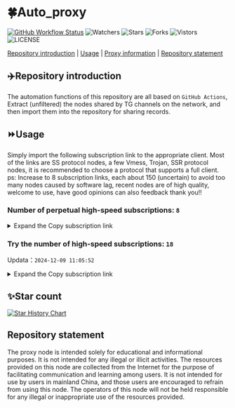 # 🍀Auto_proxy
[![GitHub Workflow Status](https://img.shields.io/github/actions/workflow/status/PangTouY00/Auto_proxy/main.yml?branch=main)](https://github.com/PangTouY00/Auto_proxy/actions/workflows/main.yml?branch=main) 
![Watchers](https://img.shields.io/github/watchers/w1770946466/Auto_proxy) ![Stars](https://img.shields.io/github/stars/PangTouY00/Auto_proxy) ![Forks](https://img.shields.io/github/forks/w1770946466/Auto_proxy) ![Vistors](https://visitor-badge.laobi.icu/badge?page_id=PangTouY00.Auto_proxy) ![LICENSE](https://img.shields.io/badge/license-CC%20BY--SA%204.0-green.svg)

[Repository introduction](https://github.com/PangTouY00/Auto_proxy#Repositoryintroduction) | [Usage](https://github.com/PangTouY00/Auto_proxy#Usage) | [Proxy information](https://github.com/PangTouY00/Auto_proxy#Proxyinformation) | [Repository statement](https://github.com/PangTouY00/Auto_proxy#Repositorystatement)

## ✈️Repository introduction
The automation functions of this repository are all based on `GitHub Actions`,
Extract (unfiltered) the nodes shared by TG channels on the network, and then import them into the repository for sharing records.

## ⏩Usage
Simply import the following subscription link to the appropriate client. Most of the links are SS protocol nodes, a few Vmess, Trojan, SSR protocol nodes, it is recommended to choose a protocol that supports a full client.
ps: Increase to 8 subscription links, each about 150 (uncertain) to avoid too many nodes caused by software lag, recent nodes are of high quality, welcome to use, have good opinions can also feedback thank you!!

### Number of perpetual high-speed subscriptions: `8`

<details>
  <summary>Expand the Copy subscription link</summary>

  
- [Multiprotocol Base64 encoding](https://raw.githubusercontent.com/PangTouY00/Auto_proxy/main/Long_term_subscription1)
`https://raw.githubusercontent.com/PangTouY00/Auto_proxy/main/Long_term_subscription_num`
`Total number of merge nodes: 2204`

- [Multiprotocol Base64 encoding](https://raw.githubusercontent.com/PangTouY00/Auto_proxy/main/Long_term_subscription1)
`https://raw.githubusercontent.com/PangTouY00/Auto_proxy/main/Long_term_subscription1`
`Total number of merge nodes: 276`

- [Multiprotocol Base64 encoding](https://raw.githubusercontent.com/PangTouY00/Auto_proxy/main/Long_term_subscription2)
`https://raw.githubusercontent.com/PangTouY00/Auto_proxy/main/Long_term_subscription2`
`Total number of merge nodes: 276`

- [Multiprotocol Base64 encoding](https://raw.githubusercontent.com/PangTouY00/Auto_proxy/main/Long_term_subscription3)
`https://raw.githubusercontent.com/PangTouY00/Auto_proxy/main/Long_term_subscription3`
`Total number of merge nodes: 276`

- [Multiprotocol Base64 encoding](https://raw.githubusercontent.com/PangTouY00/Auto_proxy/main/Long_term_subscription4)
`https://raw.githubusercontent.com/PangTouY00/Auto_proxy/main/Long_term_subscription4`
`Total number of merge nodes: 276`

- [Multiprotocol Base64 encoding](https://raw.githubusercontent.comPangTouY00/Auto_proxy/main/Long_term_subscription5)
`https://raw.githubusercontent.com/PangTouY00/Auto_proxy/main/Long_term_subscription5`
`Total number of merge nodes: 276`

- [Multiprotocol Base64 encoding](https://raw.githubusercontent.com/PangTouY00/Auto_proxy/main/Long_term_subscription6)
`https://raw.githubusercontent.com/PangTouY00/Auto_proxy/main/Long_term_subscription6`
`Total number of merge nodes: 276`

- [Multiprotocol Base64 encoding](https://raw.githubusercontent.com/PangTouY00/Auto_proxy/main/Long_term_subscription7)
`https://raw.githubusercontent.com/PangTouY00/Auto_proxy/main/Long_term_subscription7`
`Total number of merge nodes: 276`

- [Multiprotocol Base64 encoding](https://raw.githubusercontent.com/PangTouY00/Auto_proxy/main/Long_term_subscription8)
`https://raw.githubusercontent.com/PangTouY00/Auto_proxy/main/Long_term_subscription8`
`Total number of merge nodes: 272`

- [Clash subscription](https://raw.githubusercontent.com/PangTouY00/Auto_proxy/main/Long_term_subscription2.yaml)
`https://raw.githubusercontent.com/PangTouY00/Auto_proxy/main/Long_term_subscription1.yaml`


- [Clash subscription](https://raw.githubusercontent.com/PangTouY00/Auto_proxy/main/Long_term_subscription2.yaml)
`https://raw.githubusercontent.com/PangTouY00/Auto_proxy/main/Long_term_subscription2.yaml`


- [Clash subscription](https://raw.githubusercontent.com/PangTouY00/Auto_proxy/main/Long_term_subscription3.yaml)
`https://raw.githubusercontent.com/PangTouY00/Auto_proxy/main/Long_term_subscription3.yaml`
  
</details>

### Try the number of high-speed subscriptions: `18`
Updata：`2024-12-09 11:05:52`


<details>
  <summary>Expand the Copy subscription link</summary>  























































































































































































































































































































































































































































































































































































































































































































































































































































































































































































































































































































































































































































































































































































































































































































































































































































































































































































































































































































































































































































































































































































































































































































































































































































































































































































































































































































































































































































































































































































































































































































































































































































































































































































































































































































































































































































































































































































































































































































































































































































































































































































































































































































































































































































































































































































































































































































































































































































































































































































































































































































































































































































































































































































































































































































































































































































































































































































































































































































































































































































































































































































































































































































































































































































































































































































































































































































































































































































































































































































































































































































































































































































































































































































































































































































































































































































































































































































































































































































































































































































































































































































































































































































































































































































































































































































































































































































































































































































































































































































































































































































































































































































































































































































































































































































































































































































































































































































































































































































































































































































































































































































































































































































































































































































































































































































































































































































































































































































































































































































































































































































































































































































































































































































































































































































































































































































































































































































































































































































































































































































































































































































































































































































































































































































































































































































































































































































































































































































































































































































































































































































































































































































































































































































































































































































































































































































































































































































































































































































































































































































































































































































































































































































































































































































































































































































































































































































































































































































































































































































































































































































































































































































































































































































































































































































































































































































































































































































































































































































































































































































































































































































































































































































































































































































































































































































































































































































































































































































































































































































































































































































































































































































































































































































































































































































































>Trial subscription：
`https://www.kuaidog006.top/api/v1/client/subscribe?token=1bc8b3082b677081d25bceafc0f63ab2`




>Trial subscription：
`https://xueyejiasu.com/api/v1/client/subscribe?token=ed1146e29f6107e2bbd9a2eac6ba0e40`




>Trial subscription：
`https://vpn.sudatech.store/api/v1/client/subscribe?token=9bd2fec99a8f1f42f25533707c5052ae`




>Trial subscription：
`https://lanmaoyun.icu/api/v1/client/subscribe?token=7e783a54e2f0bb9bf50f6ca3113eb54a`




>Trial subscription：
`https://fs.v2rayse.com/share/20241209/h1aalh620t.txt`




>Trial subscription：
`https://666666222.xyz/api/v1/client/subscribe?token=9ac7a323855a390d84bb979bb793f656`




>Trial subscription：
`https://v2rayshare.githubrowcontent.com/2024/12/20241209.txt`




>Trial subscription：
`https://bailian.site/api/v1/client/subscribe?token=f57753445710c40ce6559df58db37921`




>Trial subscription：
`https://www.kuaidog009.top/api/v1/client/subscribe?token=58c36861470754d1886b1482397e678e`




>Trial subscription：
`https://nodefree.githubrowcontent.com/2024/12/20241208.txt`




>Trial subscription：
`https://www.hj521.top/api/v1/client/subscribe?token=5ae0babc92619ae6f03549e538074d4a`




>Trial subscription：
`https://sulink.pro/api/v1/client/subscribe?token=933944c7288cdab168e5d3d94dfbdc84`




>Trial subscription：
`https://dashuai.us/api/v1/client/subscribe?token=e832cb43a62428d09d40471f6e2c8cba`




>Trial subscription：
`https://vpn.127414.xyz/api/v1/client/subscribe?token=a75e6d60232bed04ef4586d43eeca1d7`




>Trial subscription：
`https://qingyun.zybs.eu.org/api/v1/client/subscribe?token=f5cb22eb35b8c784c0016e234dbfedf0`




>Trial subscription：
`https://hy-2.com/api/v1/client/subscribe?token=a18f97ec4afb2dcc6db10509f7c1f5f3`




>Trial subscription：
`https://needss.link/api/v1/client/subscribe?token=e8e9356d703c36a206fec856e3703d76`




>Trial subscription：
`https://sq9xy6.cpminig.com/api/v1/client/subscribe?token=24c0bbe65e00b43436bf19ea95ab6e12`



</details>

## ✨Star count
[![Star History Chart](https://api.star-history.com/svg?repos=PangTouY00/Auto_proxy&type=Date)](https://star-history.com/#w1770946466/Auto_proxy&Date)



## Repository statement
The proxy node is intended solely for educational and informational purposes. It is not intended for any illegal or illicit activities. The resources provided on this node are collected from the Internet for the purpose of facilitating communication and learning among users. It is not intended for use by users in mainland China, and those users are encouraged to refrain from using this node. The operators of this node will not be held responsible for any illegal or inappropriate use of the resources provided.

